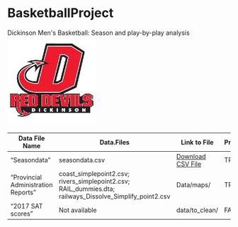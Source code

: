 # BasketballProject


Dickinson Men's Basketball: Season and play-by-play analysis <br>
![Dickinson Athletics logo](dickinsonathleticsimage.jpeg) <br>

| Data File Name  | Data.Files | Link to File | Provided |
| -- | -- | -- | -- | 
| “Seasondata” | seasondata.csv | <a href="seasondata copy.csv">Download CSV File</a> | TRUE |
| “Provincial Administration Reports” | coast_simplepoint2.csv; rivers_simplepoint2.csv; RAIL_dummies.dta; railways_Dissolve_Simplify_point2.csv | Data/maps/ | TRUE | Administration (2017) |
| “2017 SAT scores” | Not available | data/to_clean/ | FALSE | College Board (2020) |



